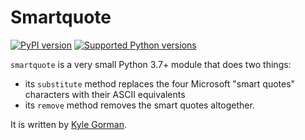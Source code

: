 Smartquote
==========

[![PyPI
version](https://badge.fury.io/py/smartquote.svg)](https://pypi.org/project/smartquote)
[![Supported Python
versions](https://img.shields.io/pypi/pyversions/smartquote.svg)](https://pypi.org/project/smartquote)

`smartquote` is a very small Python 3.7+ module that does two things:

-   its `substitute` method replaces the four Microsoft "smart quotes"
    characters with their ASCII equivalents
-   its `remove` method removes the smart quotes altogether.

It is written by [Kyle Gorman](kylebgorman@gmail.com).
